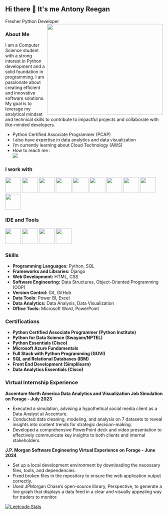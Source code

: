 ## Hi there 👋 It's me Antony Reegan

Fresher Python Developer
<img align="right" width="370" height="290" src="https://i.pinimg.com/originals/47/f0/34/47f0342cec72b800463bf003eac1257e.gif">
### About Me
I am a Computer Science student with a strong interest in Python development and a solid foundation in programming. I am passionate about creating efficient and innovative software solutions. My goal is to leverage my analytical mindset and technical skills to contribute to impactful projects and collaborate with like-minded developers.
-  Python Certified Associate Programmer (PCAP)
-  I also have expertise in data analytics and data visualization
-  I’m currently learning about Cloud Technology (AWS)
-  How to reach me :
<br /> [<img src="https://img.shields.io/badge/LinkedIn-0077B5?style=for-the-badge&logo=linkedin&logoColor=white" />](https://www.linkedin.com/in/antony-reegan-d-827739224/)

### I work with
<img height="50" width="50" src="https://img.icons8.com/color/48/000000/python.png" /> <img height="50" width="50" src="https://img.icons8.com/color/48/000000/html-5.png" /> <img height="50" width="50" src="https://img.icons8.com/color/48/000000/css3.png" /> <img height="50" width="50" src="https://img.icons8.com/color/48/000000/bootstrap.png" />
<img height="50" width="50" src="https://img.icons8.com/color/48/000000/mysql-logo.png"/> <img height="50" width="50" src="https://img.shields.io/badge/Canva-%2300C4CC.svg?&style=for-the-badge&logo=Canva&logoColor=white"/>  <img height="50" width="50" src="https://th.bing.com/th/id/OIP.iF7B6q6_Gf1O94mqiCG0IQAAAA?rs=1&pid=ImgDetMain"/> 
 <img height="50" width="50" src="https://th.bing.com/th/id/OIP.cJEr_Z3W95ln1t5eKagYiQHaHV?rs=1&pid=ImgDetMain"/>  <img height="50" width="50" src="https://th.bing.com/th/id/OIP.kyKy0B1gBjpikHG2mCNkgQAAAA?rs=1&pid=ImgDetMain"/>  <img height="50" width="50" src="https://th.bing.com/th/id/OIP.9mjhH8gaYUUaju-0yaaLLAAAAA?rs=1&pid=ImgDetMain"/>



### IDE and Tools
<img height="50" width="50" src="https://img.icons8.com/color/48/000000/visual-studio-code-2019.png"/> <img height="50" width="50" src="https://img.icons8.com/color/48/000000/pycharm.png"/> <img height="50" width="50" src="https://img.icons8.com/color/50/000000/git.png"/> <img height="50" width="50" src="https://img.icons8.com/dusk/64/000000/anaconda.png"/>

### Skills
- **Programming Languages:** Python, SQL
- **Frameworks and Libraries:** Django
- **Web Development:** HTML, CSS
- **Software Engineering:** Data Structures, Object-Oriented Programming (OOP)
- **Version Control:** Git, GitHub
- **Data Tools:** Power BI, Excel
- **Data Analytics:** Data Analysis, Data Visualization
- **Office Tools:** Microsoft Word, PowerPoint

### Certifications
- **Python Certified Associate Programmer (Python Institute)**
- **Python for Data Science (Swayam/NPTEL)**
- **Python Essentials (Cisco)**
- **Microsoft Azure Fundamentals**
- **Full Stack with Python Programming (GUVI)**
- **SQL and Relational Databases (IBM)**
- **Front End Development (Simplilearn)**
- **Data Analytics Essentials (Cisco)**

### Virtual Internship Experience

**Accenture North America Data Analytics and Visualization Job Simulation on Forage - July 2023**
- Executed a simulation, advising a hypothetical social media client as a Data Analyst at Accenture.
- Conducted data cleaning, modeling, and analysis on 7 datasets to reveal insights into content trends for strategic decision-making.
- Developed a comprehensive PowerPoint deck and video presentation to effectively communicate key insights to both clients and internal stakeholders.

**J.P. Morgan Software Engineering Virtual Experience on Forage - June 2024**
- Set up a local development environment by downloading the necessary files, tools, and dependencies.
- Fixed broken files in the repository to ensure the web application output correctly.
- Used JPMorgan Chase’s open-source library, Perspective, to generate a live graph that displays a data feed in a clear and visually appealing way for traders to monitor.



[![Leetcode Stats](https://leetcard.jacoblin.cool/hareeshprogrammer?ext=contest&theme=dark)](https://leetcode.com/u/AntonyReegan/)

